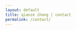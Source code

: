 ```yaml
---
layout: default
title: qianze zhang | contact
permalink: /contact/
---
```

<script type="text/javascript" src="https://form.jotform.com/jsform/62167381767162"></script>
